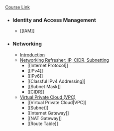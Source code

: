 [Course Link](https://www.educative.io/courses/aws-solutions-architect-associate/iam-policies)

* ### Identity and Access Management
	* [[IAM]]
* ### Networking
	* [Introduction](https://www.educative.io/courses/aws-solutions-architect-associate/introduction-qZOOq5JVL6y)
	* [Networking Refresher: IP, CIDR, Subnetting](https://www.educative.io/courses/aws-solutions-architect-associate/networking-refresher-ip-cidr-subnetting)
		* [[Internet Protocol]]
		* [[IPv4]]
		* [[IPv6]]
		* [[Classful IPv4 Addressing]]
		* [[Subnet Mask]]
		* [[CIDR]]
	* [Virtual Private Cloud (VPC)](https://www.educative.io/courses/aws-solutions-architect-associate/virtual-private-cloud-vpc)
		* [[Virtual Private Cloud|VPC]]
		* [[Subnet]]
		* [[Internet Gateway]]
		* [[NAT Gateway]]
		* [[Route Table]]

